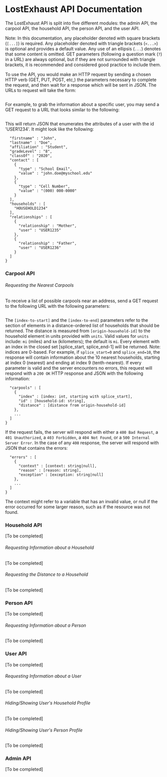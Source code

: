 # LostExhaust API Documentation

The LostExhaust API is split into five different modules: the admin API, the carpool API, the household API, the person API, and the user API.

Note: In this documentation, any placeholder denoted with square brackets (`[...]`) is required. Any placeholder denoted with triangle brackets (`<...>`) is optional and provides a default value. Any use of an ellipsis (`...`) denotes that some content is omitted. GET parameters (following a question mark (`?`) in a URL) are always optional, but if they are not surrounded with triangle brackets, it is recommended and considered good practice to include them.

To use the API, you would make an HTTP request by sending a chosen HTTP verb (GET, PUT, POST, etc,) the parameters necessary to complete the request, and then wait for a response which will be sent in JSON. The URLs to request will take the form:
```https://[hostname]/api/[api-key]/[module]/[path-to-resource]<?parameter0=value&...>
```
For example, to grab the information about a specific user, you may send a GET request to a URL that looks similar to the following:
```https://myschool.lostexhaust.org/api/123456789101/user/getinfo/USER1234
```
This will return JSON that enumerates the attributes of a user with the id 'USER1234'. It might look like the following:
```{
  "firstname" : "John",
  "lastname" : "Doe",
  "affiliation" : "Student",
  "gradeLevel" : "8",
  "classOf" : "2020",
  "contact" : [
    {
      "type" : "School Email",
      "value" : "john.doe@myschool.edu"
    },
    {
      "type" : "Cell Number",
      "value" : "(000) 000-0000"
    }
  ],
  "households" : [
    "HOUSEHOLD1234"
  ],
  "relationships" : [
    {
      "relationship" : "Mother",
      "user" : "USER1235"
    },
    {
      "relationship" : "Father",
      "user" : "USER1236"
    }
  ]
}
```

### Carpool API

###### Requesting the Nearest Carpools
To receive a list of possible carpools near an address, send a GET request to the following URL with the following parameters:
```https://[hostname]/api/[api-key]/carpool/findnear/[origin-household-id]?splice_start=[index-to-start]&splice_end=[index-to-end]<&units=[units-for-measurement]>
```
The `[index-to-start]` and the `[index-to-end]` parameters refer to the section of elements in a distance-ordered list of households that should be returned. The distance is measured from `[origin-household-id]` to the household element in units provided with `units`. Valid values for `units` include: `mi` (miles) and `km` (kilometers); the default is `mi`. Every element with an index in the closed set [splice_start, splice_end-1] will be returned. Note: indices are 0-based. For example, if `splice_start=0` and `splice_end=10`, the response will contain information about the 10 nearest households, starting at index 0 (nearest) and ending at index 9 (tenth-nearest). If every parameter is valid and the server encounters no errors, this request will respond with a `200 OK` HTTP response and JSON with the following information:
```{
  "carpools" : [
    {
      "index" : [index: int, starting with splice_start],
      "id" : [household-id: string],
      "distance" : [distance from origin-household-id]
    },
    ...
  ]
}
```
If the request fails, the server will respond with either a `400 Bad Request`, a `401 Unauthorized`, a `403 Forbidden`, a `404 Not Found`, or a `500 Internal Server Error`. In the case of any `400` response, the server will respond with JSON that contains the errors:
```{
  "errors" : [
    {
      "context" : [context: string|null],
      "reason" : [reason: string],
      "exception" : [exception: string|null]
    },
    ...
  ]
}
```
The context might refer to a variable that has an invalid value, or null if the error occurred for some larger reason, such as if the resource was not found.

### Household API
[To be completed]

###### Requesting Information about a Household
[To be completed]

###### Requesting the Distance to a Household
[To be completed]

### Person API
[To be completed]

###### Requesting Information about a Person
[To be completed]

### User API
[To be completed]

###### Requesting Information about a User
[To be completed]

###### Hiding/Showing User's Household Profile
[To be completed]

###### Hiding/Showing User's Person Profile
[To be completed]

### Admin API
[To be completed]

